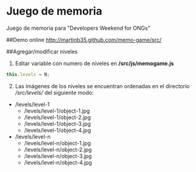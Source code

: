 Juego de memoria
================

Juego de memoria para "Developers Weekend for ONGs"

##Demo online
http://martinb35.github.com/memo-game/src/

##Agregar/modificar niveles
1. Editar variable con numero de niveles en **/src/js/memogame.js**

```javascript
this.levels = N;
```

2. Las imágenes de los niveles se encuentran ordenadas en el directorio */src/levels/* del siguiente modo:

* /levels/level-1
  * /levels/level-1/object-1.jpg
  * /levels/level-1/object-2.jpg
  * /levels/level-1/object-3.jpg
  * /levels/level-1/object-4.jpg
* /levels/level-n
  * /levels/level-n/object-1.jpg
  * /levels/level-n/object-2.jpg
  * /levels/level-n/object-3.jpg
  * /levels/level-n/object-4.jpg